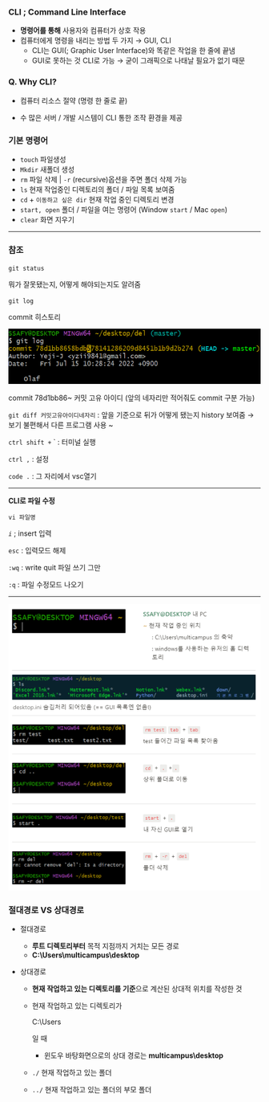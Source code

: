 ### CLI ; Command Line Interface

- **명령어를 통해** 사용자와 컴퓨터가 상호 작용
- 컴퓨터에게 명령을 내리는 방법 두 가지 → GUI, CLI
  - CLI는 GUI(; Graphic User Interface)와 똑같은 작업을 한 줄에 끝냄
  - GUI로 못하는 것 CLI로 가능 → 굳이 그래픽으로 나태날 필요가  없기 때문

### Q. Why CLI?

- 컴퓨터 리소스 절약 (명령 한 줄로 끝)

- 수 많은 서버 / 개발 시스템이 CLI 통한 조작 환경을 제공

  

### 기본 명령어

- `touch` 파일생성
- `Mkdir` 새폴더 생성
- `rm` 파일 삭제 |  `-r` (recursive)옵션을 주면 폴더 삭제 가능
- `ls` 현재 작업중인 디렉토리의 폴더 / 파일 목록 보여줌
- `cd` + `이동하고 싶은 dir` 현재 작업 중인 디렉토리 변경
- `start, open` 폴더 / 파일을 여는 명령어 (Window `start` / Mac `open`)
- `clear` 화면 지우기

---

### 참조

`git status`

뭐가 잘못됐는지, 어떻게 해야되는지도 알려줌

`git log`

 commit 히스토리

![Untitled](README.assets/Untitled-16578586579955.png)

commit 78d1bb86~ 커밋 고유 아이디 (앞의 네자리만 적어줘도  commit 구분 가능)

`git diff 커밋고유아이디네자리` : 앞을 기준으로 뒤가 어떻게 됐는지 history 보여줌 → 보기 불편해서 다른 프로그램 사용 ~

`ctrl shift +`  ` : 터미널 실행

`ctrl ,` : 설정

`code .` : 그 자리에서 vsc열기

---
**CLI로 파일 수정**

`vi 파일명`

*`i`* ; insert 입력

`esc` : 입력모드 해제

`:wq` : write quit 파일 쓰기 그만 

`:q` : 파일 수정모드 나오기

------

![image-20220715133050387](CLI.assets/image-20220715133050387.png)

### 절대경로  VS 상대경로

- 절대경로

  - **루트 디렉토리부터** 목적 지점까지 거치는 모든 경로
  - **C:\Users\multicampus\desktop**

- 상대경로

  - **현재 작업하고 있는 디렉토리를 기준**으로 계산된 상대적 위치를 작성한 것

  - 현재 작업하고 있는 디렉토리가 

    C:\Users

    일 때

    - 윈도우 바탕화면으로의 상대 경로는 **multicampus\desktop**

  - `./` 현재 작업하고 있는 폴더

  - `../` 현재 작업하고 있는 폴더의 부모 폴더
